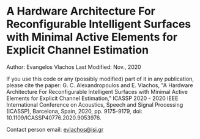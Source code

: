 # A Hardware Architecture For Reconfigurable Intelligent Surfaces with Minimal Active Elements for Explicit Channel Estimation

Author: Evangelos Vlachos Last Modified: Nov., 2020

If you use this code or any (possibly modified) part of it in any publication, please cite the paper: G. C. Alexandropoulos and E. Vlachos, "A Hardware Architecture For Reconfigurable Intelligent Surfaces with Minimal Active Elements for Explicit Channel Estimation," ICASSP 2020 - 2020 IEEE International Conference on Acoustics, Speech and Signal Processing (ICASSP), Barcelona, Spain, 2020, pp. 9175-9179, doi: 10.1109/ICASSP40776.2020.9053976.

Contact person email: evlachos@isi.gr
